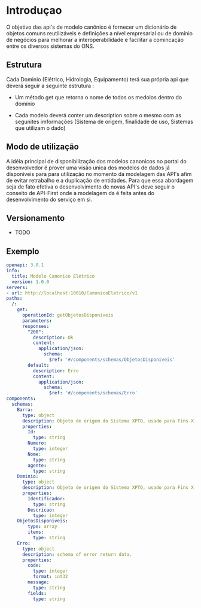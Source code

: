 # Introduçao

O objetivo das api's de modelo canônico é fornecer um dicionário de objetos comuns reutilizáveis e definições a nível empresarial ou de domínio de negócios para melhorar a interoperabilidade e facilitar a comincação entre os diversos sistemas do ONS.

## Estrutura

Cada Dominio (Elétrico, Hidrologia, Equipamento) terá sua própria api que deverá seguir a seguinte estrutura :

- Um método get que retorna o nome de todos os medolos dentro do domínio 

- Cada modelo deverá conter um description sobre o mesmo com as segunites imformações (Sistema de origem, finalidade de uso, Sistemas que utilizam o dado) 

## Modo de utilização

 A idéia principal de disponibilização dos modelos canonicos no portal do desenvolvedor é prover uma visão unica dos modelos de dados já disponíveis para para utilização no momento da modelagem das API's afim de evitar retrabalho e a duplicação de entidades. Para que essa abordagem seja de fato efetiva o desenvolvimento de novas API's deve seguir o conseito de API-First onde a modelagem da é feita antes do desenvolvimento do serviço em si.



## Versionamento

- TODO

## Exemplo

```yaml
openapi: 3.0.1
info:
  title: Modelo Canonico Elétrico
  version: 1.0.0
servers:
- url: http://localhost:10010/CanonicoEletrico/v1
paths:
  /:
    get:
      operationId: getObjetosDisponiveis
      parameters:
      responses:
        "200":
          description: Ok
          content:
            application/json:
              schema:
                $ref: '#/components/schemas/ObjetosDisponiveis'
        default:
          description: Erro
          content:
            application/json:
              schema:
                $ref: '#/components/schemas/Erro'
components:
  schemas:
    Barra:
      type: object
      description: Objeto de origem do Sistema XPTO, usado para Fins X,Y e Z  com o objetivo de resolver algo
      properties:
        Id:
          type: string
        Numero:
          type: integer
        Nome:
          type: string
        agente:
          type: string
    Dominio:
      type: object
      description: Objeto de origem do Sistema XPTO, usado para Fins X,Y e Z  com o objetivo de resolver algo
      properties:
        Identificador:
          type: string
        Descricao:
          type: integer
    ObjetosDisponiveis:
        type: array
        items:
          type: string
    Erro:
      type: object
      description: schema of error return data.
      properties:
        code:
          type: integer
          format: int32
        message:
          type: string
        fields:
          type: string
```